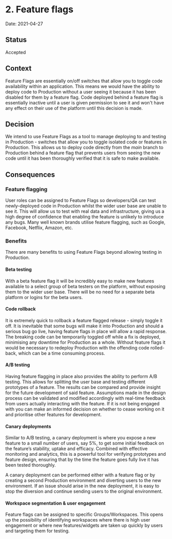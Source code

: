 # 2. Feature flags

Date: 2021-04-27

## Status

Accepted

## Context

Feature Flags are essentially on/off switches that allow you to toggle code availability within an application. This means we would have the ability to deploy code to Production without a user seeing it because it has been disabled for them by a feature flag. Code deployed behind a feature flag is essentially inactive until a user is given permission to see it and won't have any effect on their use of the platform until this decision is made.

## Decision

We intend to use Feature Flags as a tool to manage deploying to and testing in Production - switches that allow you to toggle isolated code or features in Production. This allows us to deploy code directly from the *main* branch to Production behind a feature flag that prevents users from seeing the new code until it has been thoroughly verified that it is safe to make available.

## Consequences

### Feature flagging

User roles can be assigned to Feature Flags so developers/QA can test newly-deployed code in Production whilst the wider user base are unable to see it. This will allow us to test with real data and infrastructure, giving us a high degree of confidence that enabling the feature is unlikely to introduce any bugs.
Many well known brands utilise feature flagging, such as Google, Facebook, Netflix, Amazon, etc.

### Benefits

There are many benefits to using Feature Flags beyond allowing testing in Production.

#### Beta testing

With a beta feature flag it will be incredibly easy to make new features available to a select group of beta testers on the platform, without exposing them to the wider user base. There will be no need for a separate beta platform or logins for the beta users.

#### Code rollback

It is extremely quick to rollback a feature flagged release - simply toggle it off. It is inevitable that some bugs will make it into Production and should a serious bug go live, having feature flags in place will allow a rapid response. The breaking code can be temporarily toggled off while a fix is deployed, minimising any downtime for Production as a whole.
Without feature flags it would be necessary to redeploy Production with the offending code rolled-back, which can be a time consuming process.

#### A/B testing

Having feature flagging in place also provides the ability to perform A/B testing. This allows for splitting the user base and testing different prototypes of a feature. The results can be compared and provide insight for the future development of said feature. Assumptions made in the design process can be validated and modified accordingly with real-time feedback from users actually interacting with the feature. If it is not being engaged with you can make an informed decision on whether to cease working on it and prioritise other features for development.

#### Canary deployments

Similar to A/B testing, a canary deployment is where you expose a new feature to a small number of users, say 5%, to get some initial feedback on the feature’s stability, uptake and efficacy. Combined with effective monitoring and analytics, this is a powerful tool for verifying prototypes and feature design, ensuring that by the time the feature goes fully live it has been tested thoroughly.

A canary deployment can be performed either with a feature flag or by creating a second Production environment and diverting users to the new environment. If an issue should arise in the new deployment, it is easy to stop the diversion and continue sending users to the original environment.

#### Workspace segmentation & user engagement

Feature flags can be assigned to specific Groups/Workspaces. This opens up the possibility of identifying workspaces where there is high user engagement or where new features/widgets are taken up quickly by users and targeting them for testing.